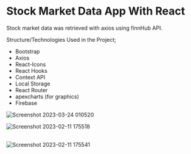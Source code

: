 <h1> Stock Market Data App With React </h1>
<p> Stock market data was retrieved with axios using finnHub API. </p>
<p> Structure/Technologies Used in the Project; </p>
<ul>
<li>Bootstrap </li>
<li> Axios</li>
<li>React-Icons </li>
<li> React Hooks</li>
<li> Context API</li>
<li>Local Storage </li>
<li> React Router </li>
<li> apexcharts (for graphics) </li>
  <li> Firebase </li> 
</ul>


![Screenshot 2023-03-24 010520](https://user-images.githubusercontent.com/95571155/227375291-c46a54a5-51ce-4d63-b523-b5e799398763.png)




![Screenshot 2023-02-11 175518](https://user-images.githubusercontent.com/95571155/218266147-28ad162e-109e-4395-b75a-a74633cfa8ad.png)
<br><br>

![Screenshot 2023-02-11 175541](https://user-images.githubusercontent.com/95571155/218266155-0111e1d5-99dd-4a48-b63f-dc08df975a54.png)
